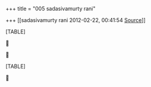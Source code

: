 +++
title = "005 sadasivamurty rani"

+++
[[sadasivamurty rani	2012-02-22, 00:41:54 [Source](https://groups.google.com/g/bvparishat/c/oko4Z57ts9Q)]]



[TABLE]





[TABLE]



